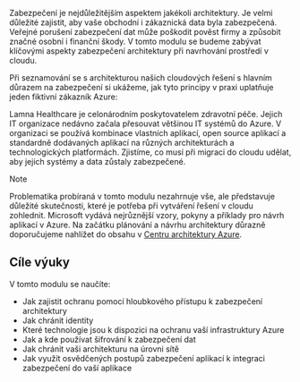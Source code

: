 Zabezpečení je nejdůležitějším aspektem jakékoli architektury. Je velmi důležité zajistit, aby vaše obchodní i zákaznická data byla zabezpečená. Veřejné porušení zabezpečení dat může poškodit pověst firmy a způsobit značné osobní i finanční škody. V tomto modulu se budeme zabývat klíčovými aspekty zabezpečení architektury při navrhování prostředí v cloudu.

Při seznamování se s architekturou našich cloudových řešení s hlavním důrazem na zabezpečení si ukážeme, jak tyto principy v praxi uplatňuje jeden fiktivní zákazník Azure:

Lamna Healthcare je celonárodním poskytovatelem zdravotní péče. Jejich IT organizace nedávno začala přesouvat většinou IT systémů do Azure. V organizaci se používá kombinace vlastních aplikací, open source aplikací a standardně dodávaných aplikací na různých architekturách a technologických platformách. Zjistíme, co musí při migraci do cloudu udělat, aby jejich systémy a data zůstaly zabezpečené.

> [!NOTE]
> Problematika probíraná v tomto modulu nezahrnuje vše, ale představuje důležité skutečnosti, které je potřeba při vytváření řešení v cloudu zohlednit. Microsoft vydává nejrůznější vzory, pokyny a příklady pro návrh aplikací v Azure. Na začátku plánování a návrhu architektury důrazně doporučujeme nahlížet do obsahu v [Centru architektury Azure](https://docs.microsoft.com/azure/architecture/).

## <a name="learning-objectives"></a>Cíle výuky

V tomto modulu se naučíte:

- Jak zajistit ochranu pomocí hloubkového přístupu k zabezpečení architektury
- Jak chránit identity
- Které technologie jsou k dispozici na ochranu vaší infrastruktury Azure
- Jak a kde používat šifrování k zabezpečení dat
- Jak chránit vaši architekturu na úrovni sítě
- Jak využít osvědčených postupů zabezpečení aplikací k integraci zabezpečení do vaší aplikace